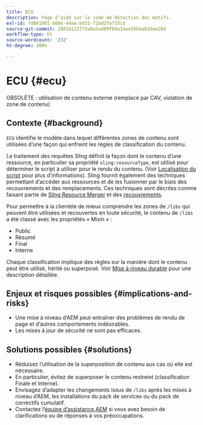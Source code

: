 ```yaml
---
title: ECU
description: Page d’aide sur le code de détection des motifs.
exl-id: fd061001-b00e-44ae-bd31-71bd2fa733cd
source-git-commit: 2881b122773a8a5ad09fb9a14ae35b4a83dae20d
workflow-type: ht
source-wordcount: '232'
ht-degree: 100%

---
```


# ECU {#ecu}

OBSOLÈTE : utilisation de contenu externe (remplacé par CAV, violation de zone de contenu)

## Contexte {#background}

`ECU` identifie le modèle dans lequel différentes zones de contenu sont utilisées d’une façon qui enfreint les règles de classification du contenu.

Le traitement des requêtes Sling définit la façon dont le contenu d’une ressource, en particulier sa propriété `sling:resourceType`, est utilisé pour déterminer le script à utiliser pour le rendu du contenu. (Voir [Localisation du script](https://experienceleague.adobe.com/fr/docs/experience-manager-65/content/implementing/developing/introduction/the-basics#locating-the-script) pour plus d’informations). Sling fournit également des techniques permettant d’accéder aux ressources et de les fusionner par le biais des recouvrements et des remplacements. Ces techniques sont décrites comme faisant partie de [Sling Resource Merger](https://experienceleague.adobe.com/fr/docs/experience-manager-65/content/implementing/developing/platform/sling-resource-merger) et des [recouvrements](https://experienceleague.adobe.com/fr/docs/experience-manager-65/content/implementing/developing/platform/overlays).

Pour permettre à la clientèle de mieux comprendre les zones de `/libs` qui peuvent être utilisées et recouvertes en toute sécurité, le contenu de `/libs` a été classé avec les propriétés « Mixin » :

* Public
* Résumé
* Final
* Interne

Chaque classification implique des règles sur la manière dont le contenu peut être utilisé, hérité ou superposé. Voir [Mise à niveau durable](https://experienceleague.adobe.com/fr/docs/experience-manager-65/content/implementing/deploying/upgrading/sustainable-upgrades) pour une description détaillée.

## Enjeux et risques possibles {#implications-and-risks}

* Une mise à niveau d’AEM peut entraîner des problèmes de rendu de page et d’autres comportements indésirables.
* Les mises à jour de sécurité ne sont pas efficaces.

## Solutions possibles {#solutions}

* Réduisez l’utilisation de la superposition de contenu aux cas où elle est nécessaire.
* En particulier, évitez de superposer le contenu restreint (classification Finale et Interne).
* Envisagez d’adapter les changements issus de `/libs` après les mises à niveau d’AEM, les installations du pack de services ou du pack de correctifs cumulatif.
* Contactez l’[équipe d’assistance AEM](https://helpx.adobe.com/fr/enterprise/using/support-for-experience-cloud.html) si vous avez besoin de clarifications ou de réponses à vos préoccupations.
